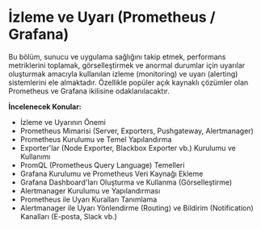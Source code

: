 # İzleme ve Uyarı (Prometheus / Grafana)

Bu bölüm, sunucu ve uygulama sağlığını takip etmek, performans metriklerini toplamak, görselleştirmek ve anormal durumlar için uyarılar oluşturmak amacıyla kullanılan izleme (monitoring) ve uyarı (alerting) sistemlerini ele almaktadır. Özellikle popüler açık kaynaklı çözümler olan Prometheus ve Grafana ikilisine odaklanılacaktır.

**İncelenecek Konular:**

*   İzleme ve Uyarının Önemi
*   Prometheus Mimarisi (Server, Exporters, Pushgateway, Alertmanager)
*   Prometheus Kurulumu ve Temel Yapılandırma
*   Exporter'lar (Node Exporter, Blackbox Exporter vb.) Kurulumu ve Kullanımı
*   PromQL (Prometheus Query Language) Temelleri
*   Grafana Kurulumu ve Prometheus Veri Kaynağı Ekleme
*   Grafana Dashboard'ları Oluşturma ve Kullanma (Görselleştirme)
*   Alertmanager Kurulumu ve Yapılandırması
*   Prometheus ile Uyarı Kuralları Tanımlama
*   Alertmanager ile Uyarı Yönlendirme (Routing) ve Bildirim (Notification) Kanalları (E-posta, Slack vb.)
